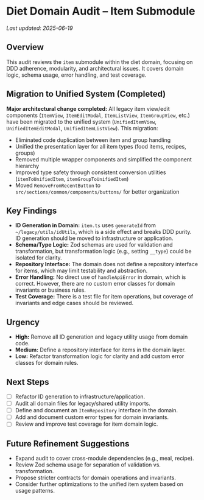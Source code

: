 # Diet Domain Audit – Item Submodule

_Last updated: 2025-06-19_

## Overview
This audit reviews the `item` submodule within the diet domain, focusing on DDD adherence, modularity, and architectural issues. It covers domain logic, schema usage, error handling, and test coverage.

## Migration to Unified System (Completed)
**Major architectural change completed:** All legacy item view/edit components (`ItemView`, `ItemEditModal`, `ItemListView`, `ItemGroupView`, etc.) have been migrated to the unified system (`UnifiedItemView`, `UnifiedItemEditModal`, `UnifiedItemListView`). This migration:
- Eliminated code duplication between item and group handling
- Unified the presentation layer for all item types (food items, recipes, groups)
- Removed multiple wrapper components and simplified the component hierarchy
- Improved type safety through consistent conversion utilities (`itemToUnifiedItem`, `itemGroupToUnifiedItem`)
- Moved `RemoveFromRecentButton` to `src/sections/common/components/buttons/` for better organization

## Key Findings
- **ID Generation in Domain:** `item.ts` uses `generateId` from `~/legacy/utils/idUtils`, which is a side effect and breaks DDD purity. ID generation should be moved to infrastructure or application.
- **Schema/Type Logic:** Zod schemas are used for validation and transformation, but transformation logic (e.g., setting `__type`) could be isolated for clarity.
- **Repository Interface:** The domain does not define a repository interface for items, which may limit testability and abstraction.
- **Error Handling:** No direct use of `handleApiError` in domain, which is correct. However, there are no custom error classes for domain invariants or business rules.
- **Test Coverage:** There is a test file for item operations, but coverage of invariants and edge cases should be reviewed.

## Urgency
- **High:** Remove all ID generation and legacy utility usage from domain code.
- **Medium:** Define a repository interface for items in the domain layer.
- **Low:** Refactor transformation logic for clarity and add custom error classes for domain rules.

## Next Steps
- [ ] Refactor ID generation to infrastructure/application.
- [ ] Audit all domain files for legacy/shared utility imports.
- [ ] Define and document an `ItemRepository` interface in the domain.
- [ ] Add and document custom error types for domain invariants.
- [ ] Review and improve test coverage for item domain logic.

## Future Refinement Suggestions
- Expand audit to cover cross-module dependencies (e.g., meal, recipe).
- Review Zod schema usage for separation of validation vs. transformation.
- Propose stricter contracts for domain operations and invariants.
- Consider further optimizations to the unified item system based on usage patterns.
